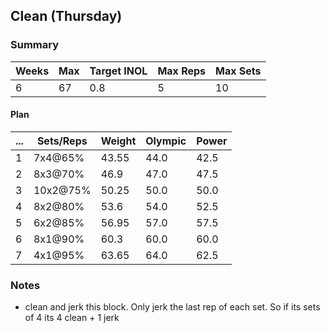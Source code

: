 ## Clean (Thursday)

### Summary

Weeks | Max | Target INOL | Max Reps | Max Sets
--- | --- | --- | --- | ---
6 | 67 | 0.8 | 5 | 10

#### Plan

 ... | Sets/Reps | Weight | Olympic | Power
--- | --- | --- | --- | ---
1 | 7x4@65% | 43.55 | 44.0 | 42.5
2 | 8x3@70% | 46.9 | 47.0 | 47.5
3 | 10x2@75% | 50.25 | 50.0 | 50.0
4 | 8x2@80% | 53.6 | 54.0 | 52.5
5 | 6x2@85% | 56.95 | 57.0 | 57.5
6 | 8x1@90% | 60.3 | 60.0 | 60.0
7 | 4x1@95% | 63.65 | 64.0 | 62.5

### Notes

- clean and jerk this block. Only jerk the last rep of each set. So if its sets of 4 its 4 clean + 1 jerk

